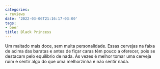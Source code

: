 ```yaml
---
categories:
- reviews
date: '2022-03-06T21:16:17-03:00'
tags:
- beer
title: Black Princess
---
```


Um maltado mais doce, sem muita personalidade. Essas cervejas na faixa de acima das baratas e antes de ficar caras têm pouco a oferecer, pois se destacam pelo equilíbrio de nada. Às vezes é melhor tomar uma cerveja ruim e sentir algo do que uma melhorzinha e não sentir nada.